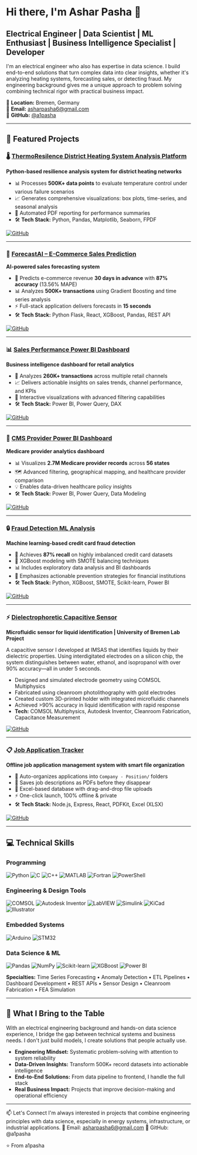 # Hi there, I'm Ashar Pasha 👋

## Electrical Engineer | Data Scientist | ML Enthusiast | Business Intelligence Specialist | Developer

I'm an electrical engineer who also has expertise in data science. I build end-to-end solutions that turn complex data into clear insights, whether it's analyzing heating systems, forecasting sales, or detecting fraud. My engineering background gives me a unique approach to problem solving combining technical rigor with practical business impact.

📍 **Location:** Bremen, Germany  
📧 **Email:** asharpasha6@gmail.com  
🔗 **GitHub:** [@a1pasha](https://github.com/a1pasha)

---

## 🚀 Featured Projects

### 🌡️ [ThermoResilence District Heating System Analysis Platform](https://github.com/a1pasha/ThermoResilence-District-Heating-System-Analysis-Platform)
**Python-based resilience analysis system for district heating networks**

- 📊 Processes **500K+ data points** to evaluate temperature control under various failure scenarios
- 📈 Generates comprehensive visualizations: box plots, time-series, and seasonal analysis
- 📄 Automated PDF reporting for performance summaries
- 🛠️ **Tech Stack:** Python, Pandas, Matplotlib, Seaborn, FPDF

[![GitHub](https://img.shields.io/badge/GitHub-View_Repository-181717?style=for-the-badge&logo=github)](https://github.com/a1pasha/ThermoResilence-District-Heating-System-Analysis-Platform)

---

### 🤖 [ForecastAI – E-Commerce Sales Prediction](https://github.com/a1pasha/ForecastAI-E-Commerce-Sales-Prediction)
**AI-powered sales forecasting system**

- 🎯 Predicts e-commerce revenue **30 days in advance** with **87% accuracy** (13.56% MAPE)
- 📊 Analyzes **500K+ transactions** using Gradient Boosting and time series analysis
- ⚡ Full-stack application delivers forecasts in **15 seconds**
- 🛠️ **Tech Stack:** Python Flask, React, XGBoost, Pandas, REST API

[![GitHub](https://img.shields.io/badge/GitHub-View_Repository-181717?style=for-the-badge&logo=github)](https://github.com/a1pasha/ForecastAI-E-Commerce-Sales-Prediction)

---

### 📊 [Sales Performance Power BI Dashboard](https://github.com/a1pasha/sales-performance-powerbi-dashboard-1)
**Business intelligence dashboard for retail analytics**

- 💼 Analyzes **260K+ transactions** across multiple retail channels
- 📈 Delivers actionable insights on sales trends, channel performance, and KPIs
- 🎨 Interactive visualizations with advanced filtering capabilities
- 🛠️ **Tech Stack:** Power BI, Power Query, DAX

[![GitHub](https://img.shields.io/badge/GitHub-View_Repository-181717?style=for-the-badge&logo=github)](https://github.com/a1pasha/sales-performance-powerbi-dashboard-1)

---

### 🏥 [CMS Provider Power BI Dashboard](https://github.com/a1pasha/Cms-provider-powerbi-dashboard)
**Medicare provider analytics dashboard**

- 📊 Visualizes **2.7M Medicare provider records** across **56 states**
- 🗺️ Advanced filtering, geographical mapping, and healthcare provider comparison
- 💡 Enables data-driven healthcare policy insights
- 🛠️ **Tech Stack:** Power BI, Power Query, Data Modeling

[![GitHub](https://img.shields.io/badge/GitHub-View_Repository-181717?style=for-the-badge&logo=github)](https://github.com/a1pasha/Cms-provider-powerbi-dashboard)

---

### 🔒 [Fraud Detection ML Analysis](https://github.com/a1pasha/fraud-detection-ml-analysis)
**Machine learning-based credit card fraud detection**

- 🎯 Achieves **87% recall** on highly imbalanced credit card datasets
- 🤖 XGBoost modeling with SMOTE balancing techniques
- 📊 Includes exploratory data analysis and BI dashboards
- 💼 Emphasizes actionable prevention strategies for financial institutions
- 🛠️ **Tech Stack:** Python, XGBoost, SMOTE, Scikit-learn, Power BI

[![GitHub](https://img.shields.io/badge/GitHub-View_Repository-181717?style=for-the-badge&logo=github)](https://github.com/a1pasha/fraud-detection-ml-analysis)

---
### ⚡ [Dielectrophoretic Capacitive Sensor](https://github.com/a1pasha/dielectrophoretic-capacitive-sensor)
**Microfluidic sensor for liquid identification | University of Bremen Lab Project**

A capacitive sensor I developed at IMSAS that identifies liquids by their dielectric properties. Using interdigitated electrodes on a silicon chip, the system distinguishes between water, ethanol, and isopropanol with over 90% accuracy—all in under 5 seconds.

- Designed and simulated electrode geometry using COMSOL Multiphysics
- Fabricated using cleanroom photolithography with gold electrodes
- Created custom 3D-printed holder with integrated microfluidic channels
- Achieved >90% accuracy in liquid identification with rapid response
- **Tech:** COMSOL Multiphysics, Autodesk Inventor, Cleanroom Fabrication, Capacitance Measurement

[![GitHub](https://img.shields.io/badge/GitHub-View_Repository-181717?style=for-the-badge&logo=github)](https://github.com/a1pasha/dielectrophoretic-capacitive-sensor)


---

### 📋 [Job Application Tracker](https://github.com/a1pasha/job-application-tracker)
**Offline job application management system with smart file organization**

- 📁 Auto-organizes applications into `Company - Position/` folders
- 📄 Saves job descriptions as PDFs before they disappear
- 💾 Excel-based database with drag-and-drop file uploads
- ⚡ One-click launch, 100% offline & private
- 🛠️ **Tech Stack:** Node.js, Express, React, PDFKit, Excel (XLSX)

[![GitHub](https://img.shields.io/badge/GitHub-View_Repository-181717?style=for-the-badge&logo=github)](https://github.com/a1pasha/job-application-tracker)

---

## 💻 Technical Skills

### Programming
![Python](https://img.shields.io/badge/Python-3776AB?style=for-the-badge&logo=python&logoColor=white)
![C](https://img.shields.io/badge/C-A8B9CC?style=for-the-badge&logo=c&logoColor=white)
![C++](https://img.shields.io/badge/C++-00599C?style=for-the-badge&logo=cplusplus&logoColor=white)
![MATLAB](https://img.shields.io/badge/MATLAB-0076A8?style=for-the-badge&logo=mathworks&logoColor=white)
![Fortran](https://img.shields.io/badge/Fortran-734F96?style=for-the-badge&logo=fortran&logoColor=white)
![PowerShell](https://img.shields.io/badge/PowerShell-5391FE?style=for-the-badge&logo=powershell&logoColor=white)

### Engineering & Design Tools
![COMSOL](https://img.shields.io/badge/COMSOL_Multiphysics-0093D0?style=for-the-badge)
![Autodesk Inventor](https://img.shields.io/badge/Autodesk_Inventor-FF6C00?style=for-the-badge&logo=autodesk&logoColor=white)
![LabVIEW](https://img.shields.io/badge/LabVIEW-FFDB00?style=for-the-badge&logo=labview&logoColor=black)
![Simulink](https://img.shields.io/badge/Simulink-0076A8?style=for-the-badge&logo=mathworks&logoColor=white)
![KiCad](https://img.shields.io/badge/KiCad-314CB0?style=for-the-badge&logo=kicad&logoColor=white)
![Illustrator](https://img.shields.io/badge/Adobe_Illustrator-FF9A00?style=for-the-badge&logo=adobeillustrator&logoColor=white)

### Embedded Systems
![Arduino](https://img.shields.io/badge/Arduino-00979D?style=for-the-badge&logo=arduino&logoColor=white)
![STM32](https://img.shields.io/badge/STM32-03234B?style=for-the-badge&logo=stmicroelectronics&logoColor=white)

### Data Science & ML
![Pandas](https://img.shields.io/badge/Pandas-150458?style=for-the-badge&logo=pandas&logoColor=white)
![NumPy](https://img.shields.io/badge/NumPy-013243?style=for-the-badge&logo=numpy&logoColor=white)
![Scikit-learn](https://img.shields.io/badge/Scikit--learn-F7931E?style=for-the-badge&logo=scikitlearn&logoColor=white)
![XGBoost](https://img.shields.io/badge/XGBoost-337AB7?style=for-the-badge)
![Power BI](https://img.shields.io/badge/Power_BI-F2C811?style=for-the-badge&logo=powerbi&logoColor=black)

**Specialties:** Time Series Forecasting • Anomaly Detection • ETL Pipelines • Dashboard Development • REST APIs • Sensor Design • Cleanroom Fabrication • FEA Simulation

---

## 🎯 What I Bring to the Table

With an electrical engineering background and hands-on data science experience, I bridge the gap between technical systems and business needs. I don't just build models, I create solutions that people actually use.

- **Engineering Mindset:** Systematic problem-solving with attention to system reliability
- **Data-Driven Insights:** Transform 500K+ record datasets into actionable intelligence
- **End-to-End Solutions:** From data pipeline to frontend, I handle the full stack
- **Real Business Impact:** Projects that improve decision-making and operational efficiency

---

📫 Let's Connect
I'm always interested in projects that combine engineering principles with data science, especially in energy systems, infrastructure, or industrial applications.
📧 Email: asharpasha6@gmail.com
💼 GitHub: @a1pasha

⭐️ From a1pasha
